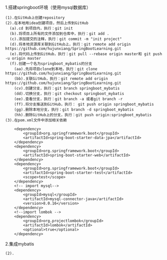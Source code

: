 
1.搭建springboot环境（使用mysql数据库）

    (1).在GitHub上创建repository
    (2).在本地用idea创建项目，然后上传到GitHub
      (a).cd 到项目内，执行：git init
      (b).将项目上所有的文件添加到仓库中，执行：git add .
      (c).添加提交的注释，执行：git commit -m "init project"
      (d).将本地资源库关联到GitHub上，执行：git remote add origin https://github.com/hujunxiang/SpringBootLearning.git
      (e).将代码上传到GitHub，执行：git pull --rebase origin master和 git push -u origin master
      (f).创建一个名为springboot_mybatis的分支
        (aa).先将项目clone到本地，执行：git clone https://github.com/hujunxiang/SpringBootLearning.git
        (bb).关联GitHub，执行：git remote add origin https://github.com/hujunxiang/SpringBootLearning.git
        (cv).创建分支，执行：git branch springboot_mybatis
        (dd).切换分支，执行：git checkout springboot_mybatis
        (ee).查看分支，执行：git branch -a 或者git branch -r
        (ff).将分支推送到GitHub，执行： git push origin springboot_mybatis
        (gg).删除本地分支，执行：git branch -d springboot_mybatis
        (hh).删除GitHub上的分支，执行：git push origin:springboot_mybatis
    (3).在pom.xml文件中添加相关依赖
    
        <dependency>
            <groupId>org.springframework.boot</groupId>
            <artifactId>spring-boot-starter-data-jpa</artifactId>
        </dependency>
        <dependency>
            <groupId>org.springframework.boot</groupId>
            <artifactId>spring-boot-starter-web</artifactId>
        </dependency>
        <dependency>
            <groupId>org.springframework.boot</groupId>
            <artifactId>spring-boot-starter-test</artifactId>
            <scope>test</scope>
        </dependency>
        <!-- import mysql-->
        <dependency>
            <groupId>mysql</groupId>
            <artifactId>mysql-connector-java</artifactId>
            <version>8.0.16</version>
        </dependency>
        <!--import lombok -->
        <dependency>
            <groupId>org.projectlombok</groupId>
            <artifactId>lombok</artifactId>
            <optional>true</optional>
        </dependency>
2.集成mybatis
    
    
    (2).
